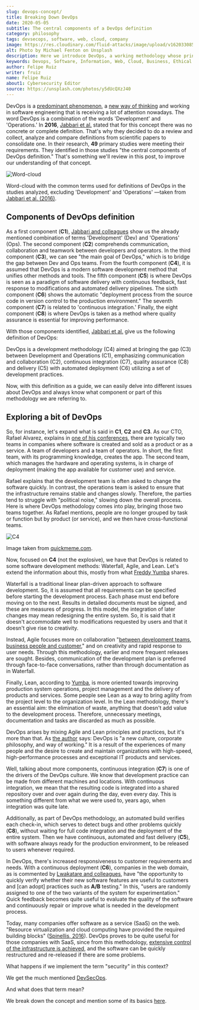 ```yaml
---
slug: devops-concept/
title: Breaking Down DevOps
date: 2020-05-05
subtitle: The central components of a DevOps definition
category: philosophy
tags: devsecops, software, web, cloud, company
image: https://res.cloudinary.com/fluid-attacks/image/upload/v1620330851/blog/devops-concept/cover_gyaf3f.webp
alt: Photo by Michael Fenton on Unsplash
description: Here we introduce DevOps, a working methodology whose principles are communication, collaboration, automation, continuous release, and quick reaction.
keywords: Devops, Software, Information, Web, Cloud, Business, Ethical Hacking, Pentesting
author: Felipe Ruiz
writer: fruiz
name: Felipe Ruiz
about1: Cybersecurity Editor
source: https://unsplash.com/photos/y5dUcQXzJ40
---
```


DevOps is a [predominant phenomenon](https://www.researchgate.net/publication/297573467_Towards_DevOps_in_the_Embedded_Systems_Domain_Why_is_It_so_Hard),
a [new way of thinking](https://dl.acm.org/doi/pdf/10.1145/2962695.2962707)
and working in software engineering
that is receiving a lot of attention nowadays.
The word DevOps is a combination
of the words 'Development' and 'Operations.'
In **2016**,
[Jabbari et al.](https://dl.acm.org/doi/pdf/10.1145/2962695.2962707)
stated that
for this concept
there was no concrete or complete definition.
That's why they decided to do a review
and collect, analyze and compare definitions
from scientific papers
to consolidate one.
In their research,
**49** primary studies were meeting their requirements.
They identified in those studies
"the central components of DevOps definition."
That's something we'll review in this post,
to improve our understanding of that concept.

<div class="imgblock">

![Word-cloud](https://res.cloudinary.com/fluid-attacks/image/upload/v1620330850/blog/devops-concept/cloud_q0zb4z.webp)

<div class="title">

Word-cloud with the common terms
used for definitions of DevOps
in the studies analyzed,
excluding 'Development' and 'Operations'
—taken from [Jabbari et al. (2016)](https://dl.acm.org/doi/pdf/10.1145/2962695.2962707).

</div>

</div>

## Components of DevOps definition

As a first component (**C1**),
[Jabbari and colleagues](https://dl.acm.org/doi/pdf/10.1145/2962695.2962707)
show us the already mentioned combination of terms
'Development' (Dev) and 'Operations' (Ops).
The second component (**C2**) comprehends communication,
collaboration and teamwork
between developers and operators.
In the third component (**C3**),
we can see "the main goal of DevOps,"
which is to bridge the gap between Dev and Ops teams.
From the fourth component (**C4**),
it is assumed that
DevOps is a modern software development method
that unifies other methods and tools.
The fifth component (**C5**) is where DevOps is seen
as a paradigm of software delivery
with continuous feedback,
fast response to modifications
and automated delivery pipelines.
The sixth component (**C6**) shows the automatic "deployment process
from the source code in version control
to the production environment."
The seventh component (**C7**) is related to 'continuous integration.'
Finally,
the eight component (**C8**) is where DevOps is taken as a method
where quality assurance is essential
for improving performance.

With those components identified,
[Jabbari et al.](https://dl.acm.org/doi/pdf/10.1145/2962695.2962707)
give us the following definition of DevOps:

<quote-box>

DevOps is a development methodology (C4)
aimed at bringing the gap (C3)
between Development and Operations (C1),
emphasizing communication and collaboration (C2),
continuous integration (C7),
quality assurance (C8) and delivery (C5)
with automated deployment (C6)
utilizing a set of development practices.

</quote-box>

Now,
with this definition as a guide,
we can easily delve into different issues about DevOps
and always know
what component or part of this methodology
we are referring to.

## Exploring a bit of DevOps

So,
for instance,
let's expand what is said in **C1**, **C2** and **C3**.
As our CTO,
Rafael Alvarez,
explains in [one of his conferences](../../about-us/events/burn-the-datacenter/),
there are typically two teams in companies
where software is created and sold
as a product or as a service.
A team of developers and a team of operators.
In short,
the first team,
with its programming knowledge,
creates the app.
The second team,
which manages the hardware and operating systems,
is in charge of deployment
(making the app available for customer use)
and service.

Rafael explains that
the development team is often asked
to change the software quickly.
In contrast,
the operations team is asked
to ensure that the infrastructure remains stable
and changes slowly.
Therefore,
the parties tend to struggle with "political noise,"
slowing down the overall process.
Here is where DevOps methodology comes into play,
bringing those two teams together.
As Rafael mentions,
people are no longer grouped by task or function
but by product (or service),
and we then have cross-functional teams.

<div class="imgblock">

![C4](https://res.cloudinary.com/fluid-attacks/image/upload/v1620330850/blog/devops-concept/c4_ezfxq0.webp)

<div class="title">

Image taken from [quickmeme.com](http://www.quickmeme.com/meme/35gk6h).

</div>

</div>

Now,
focused on **C4**
(not the explosive),
we have that DevOps is related to some software development methods:
Waterfall,
Agile, and Lean.
Let's extend the information about this,
mostly from what [Freddy Yumba](https://medium.com/@freddyyumba/contrasting-the-waterfall-model-agile-lean-and-devops-a95cd9acf58)
shares.

<div>
<cta-banner
buttontxt="Read more"
link="/solutions/devsecops/"
title="Get started with Fluid Attacks' DevSecOps solution right now"
/>
</div>

Waterfall is a traditional linear plan-driven approach
to software development.
So,
it is assumed that
all requirements can be specified
before starting the development process.
Each phase must end before moving on to the next.
Results in detailed documents must be signed,
and these are measures of progress.
In this model,
the integration of later changes
may mean redesigning the entire system.
So,
it is said that
it doesn't accommodate well to modifications requested by users
and that it doesn't give rise to creativity.

Instead,
Agile focuses more on collaboration "[between development teams,
business people and customer](https://medium.com/@freddyyumba/contrasting-the-waterfall-model-agile-lean-and-devops-a95cd9acf58),"
and on creativity
and rapid response to user needs.
Through this methodology,
earlier and more frequent releases are sought.
Besides,
communication of the development plan is preferred
through face-to-face conversations,
rather than through documentation
as in Waterfall.

Finally,
Lean,
according to [Yumba](https://medium.com/@freddyyumba/contrasting-the-waterfall-model-agile-lean-and-devops-a95cd9acf58),
is more oriented towards improving production system operations,
project management
and the delivery of products and services.
Some people see Lean as a way
to bring agility from the project level
to the organization level.
In the Lean methodology,
there's an essential aim:
the elimination of waste,
anything that doesn't add value to the development process.
Therefore,
unnecessary meetings,
documentation and tasks are discarded
as much as possible.

DevOps arises by mixing Agile and Lean principles and practices,
but it's more than that.
As [the author](https://medium.com/@freddyyumba/contrasting-the-waterfall-model-agile-lean-and-devops-a95cd9acf58)
says:
DevOps is "a new culture,
corporate philosophy,
and way of working."
It is a result of the experiences of many people
and the desire to create
and maintain organizations with high-speed,
high-performance processes
and exceptional IT products and services.

Well,
talking about more components,
continuous integration (**C7**) is one of the drivers
of the DevOps culture.
We know that
development practice can be made from different machines and locations.
With continuous integration,
we mean that
the resulting code is integrated into a shared repository
over and over again during the day,
even every day.
This is something different
from what we were used to,
years ago,
when integration was quite late.

Additionally,
as part of DevOps methodology,
an automated build verifies each check-in,
which serves to detect bugs and other problems quickly (**C8**),
without waiting for full code integration
and the deployment of the entire system.
Then we have continuous,
automated and fast delivery (**C5**),
with software always ready for the production environment,
to be released to users whenever required.

In DevOps,
there's increased responsiveness
to customer requirements and needs.
With a continuous deployment (**C6**),
companies in the web domain,
as is commented by [Lwakatare and colleagues](https://www.researchgate.net/publication/297573467_Towards_DevOps_in_the_Embedded_Systems_Domain_Why_is_It_so_Hard),
have "the opportunity to quickly verify
whether their new software features are useful to customers
and \[can adopt\] practices such as **A/B** testing."
In this,
"users are randomly assigned
to one of the two variants of the system
for experimentation."
Quick feedback becomes quite useful
to evaluate the quality of the software
and continuously repair or improve
what is needed in the development process.

Today,
many companies offer software as a service (SaaS) on the web.
"Resource virtualization and cloud computing
have provided the required building blocks"
([Spinellis, 2016](https://ieeexplore.ieee.org/stamp/stamp.jsp?tp=&arnumber=7458759)).
DevOps proves to be quite useful
for those companies with SaaS,
since from this methodology,
[extensive control of the infrastructure is achieved](https://www.researchgate.net/publication/297573467_Towards_DevOps_in_the_Embedded_Systems_Domain_Why_is_It_so_Hard),
and the software can be quickly restructured and re-released
if there are some problems.

What happens if we implement the term "security" in this context?

We get the much mentioned [DevSecOps](../../solutions/devsecops/).

And what does that term mean?

We break down the concept
and mention some of its basics [here](../devsecops-concept/).
